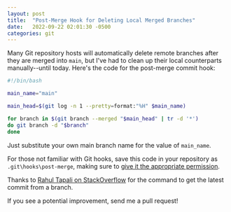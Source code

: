 ```yaml
---
layout: post
title:  "Post-Merge Hook for Deleting Local Merged Branches"
date:   2022-09-22 02:01:30 -0500
categories: git
---
```


Many Git repository hosts will automatically delete remote branches after they are merged into `main`, but I've had to clean up their local counterparts manually--until today. Here's the code for the post-merge commit hook:

```bash
#!/bin/bash

main_name="main"

main_head=$(git log -n 1 --pretty=format:"%H" $main_name)

for branch in $(git branch --merged "$main_head" | tr -d '*')
do git branch -d "$branch"
done
```

Just substitute your own main branch name for the value of `main_name`.

For those not familiar with Git hooks, save this code in your repository as `.git\hooks\post-merge`, making sure to [give it the appropriate permission](https://www.liquidlight.co.uk/blog/using-a-post-merge-git-hook-to-clean-up-old-branches/).

Thanks to [Rahul Tapali on StackOverflow](https://stackoverflow.com/a/15679298/13312697) for the command to get the latest commit from a branch.

If you see a potential improvement, send me a pull request!
